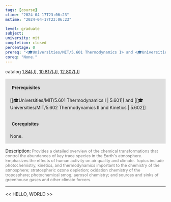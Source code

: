 ```yaml
---
tags: [course]
ctime: "2024-04-17T23:06:23"
mstime: "2024-04-17T23:06:23"

level: graduate
subject: 
university: mit
completion: closed
percentage: 0
prereq: "<🎓Universities/MIT/5.601 Thermodynamics I> and <🎓Universities/MIT/5.602 Thermodynamics II and Kinetics>"
coreq: "None."
---
```


catalog [1.84[J]](http://student.mit.edu/catalog/m1c.html#1.84), [10.817[J]](http://student.mit.edu/catalog/m10a.html#10.817), [12.807[J]](http://student.mit.edu/catalog/m12c.html#12.807)

<span style="display: block; padding: 15px; background-color: rgb(100, 100, 100, 0.2);"><font id="m_prereq301_0" style="display: block; font-family: Arial, sans-serif; font-weight: bold; padding: 5px">Prerequisites</font><br><span id="prereq301_0">[[🎓Universities/MIT/5.601 Thermodynamics I | 5.601]] and [[🎓Universities/MIT/5.602 Thermodynamics II and Kinetics | 5.602]]</span></span>
<span style="display: block; padding: 15px; background-color: rgb(100, 100, 100, 0.2);"><font id="m_coreq301_0" style="display: block; font-family: Arial, sans-serif; font-weight: bold; padding: 5px">Corequisites</font><br><span id="coreq301_0">None.</span></span>

<font style="">Description:</font>
<font style="color: grey; font-size: 0.8rem;">Provides a detailed overview of the chemical transformations that control the abundances of key trace species in the Earth's atmosphere. Emphasizes the effects of human activity on air quality and climate. Topics include photochemistry, kinetics, and thermodynamics important to the chemistry of the atmosphere; stratospheric ozone depletion; oxidation chemistry of the troposphere; photochemical smog; aerosol chemistry; and sources and sinks of greenhouse gases and other climate forcers.</font>



---

<< HELLO, WORLD >>
